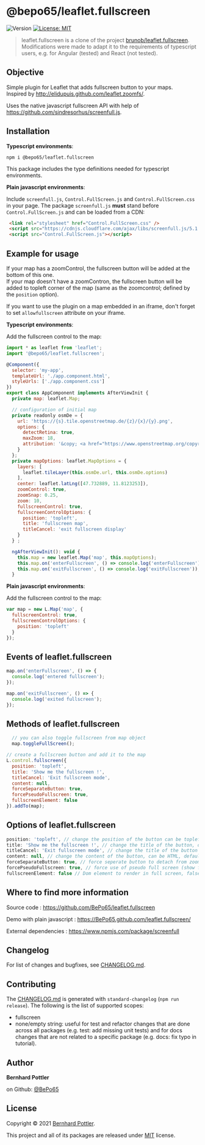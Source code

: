 # @bepo65/leaflet.fullscreen
![Version](https://img.shields.io/badge/version-2.0.1-blue.svg?cacheSeconds=2592000)
[![License: MIT](https://img.shields.io/badge/License-MIT-yellow.svg)](https://github.com/kefranabg/readme-md-generator/blob/master/LICENSE)

> leaflet.fullscreen is a clone of the project [brunob/leaflet.fullscreen](https://github.com/brunob/leaflet.fullscreen). Modifications were made to adapt it to the requirements of typescript users, e.g. for Angular (tested) and React (not tested).

## Objective
Simple plugin for Leaflet that adds fullscreen button to your maps.  
Inspired by http://elidupuis.github.com/leaflet.zoomfs/.

Uses the native javascript fullscreen API with help of https://github.com/sindresorhus/screenfull.js.

## Installation

__Typescript environments__:

```
npm i @bepo65/leaflet.fullscreen
```
This package includes the type definitions needed for typescript environments.


__Plain javascript environments__:

Include `screenfull.js`, `Control.FullScreen.js` and `Control.FullScreen.css` in your page. The package `screenfull.js` **must** stand before `Control.FullScreen.js` and can be loaded from a CDN:

``` html
 <link rel="stylesheet" href="Control.FullScreen.css" />
 <script src="https://cdnjs.cloudflare.com/ajax/libs/screenfull.js/5.1.0/screenfull.min.js"></script>
 <script src="Control.FullScreen.js"></script>
```

## Example for usage

If your map has a zoomControl, the fullscreen button will be added at the bottom of this one.  
If your map doesn't have a zoomContron, the fullscreen button will be added to topleft corner of the map (same as the zoomcontrol; defined by the `position` option).

If you want to use the plugin on a map embedded in an iframe, don't forget to set `allowfullscreen` attribute on your iframe.


__Typescript environments__:

Add the fullscreen control to the map:

``` js
import * as leaflet from 'leaflet';
import '@bepo65/leaflet.fullscreen';

@Component({
  selector: 'my-app',
  templateUrl: './app.component.html',
  styleUrls: ['./app.component.css']
})
export class AppComponent implements AfterViewInit {
  private map: leaflet.Map;

  // configuration of initial map
  private readonly osmDe = {
    url: 'https://{s}.tile.openstreetmap.de/{z}/{x}/{y}.png',
    options: {
      detectRetina: true,
      maxZoom: 18,
      attribution: '&copy; <a href="https://www.openstreetmap.org/copyright">OpenStreetMap</a> contributors'
    }
  };
  private mapOptions: leaflet.MapOptions = {
    layers: [
      leaflet.tileLayer(this.osmDe.url, this.osmDe.options)
    ],
    center: leaflet.latLng([47.732889, 11.8123253]),
    zoomControl: true,
    zoomSnap: 0.25,
    zoom: 10,
    fullscreenControl: true,
    fullscreenControlOptions: {
      position: 'topleft',
      title: 'fullscreen map',
      titleCancel: 'exit fullscreen display'
    }
  } ;

  ngAfterViewInit(): void {
    this.map = new leaflet.Map('map', this.mapOptions);
    this.map.on('enterFullscreen', () => console.log('enterFullscreen'));
    this.map.on('exitFullscreen', () => console.log('exitFullscreen'));
  }

```

__Plain javascript environments__:

Add the fullscreen control to the map:

``` js
var map = new L.Map('map', {
  fullscreenControl: true,
  fullscreenControlOptions: {
    position: 'topleft'
  }
});
```

## Events of leaflet.fullscreen

``` js
map.on('enterFullscreen', () => {
  console.log('entered fullscreen');
});

map.on('exitFullscreen', () => {
  console.log('exited fullscreen');
});
```

## Methods of leaflet.fullscreen

``` js
  // you can also toggle fullscreen from map object
  map.toggleFullScreen();

// create a fullscreen button and add it to the map
L.control.fullscreen({
  position: 'topleft',
  title: 'Show me the fullscreen !',
  titleCancel: 'Exit fullscreen mode',
  content: null,
  forceSeparateButton: true,
  forcePseudoFullscreen: true,
  fullscreenElement: false
}).addTo(map);
```

## Options of leaflet.fullscreen

``` js
position: 'topleft', // change the position of the button can be topleft, topright, bottomright or bottomleft, defaut topleft
title: 'Show me the fullscreen !', // change the title of the button, default Full Screen
titleCancel: 'Exit fullscreen mode', // change the title of the button when fullscreen is on, default Exit Full Screen
content: null, // change the content of the button, can be HTML, default null
forceSeparateButton: true, // force seperate button to detach from zoom buttons, default false
forcePseudoFullscreen: true, // force use of pseudo full screen (show fullscreen in element and not in whole browser window) even if full screen API is available, default false
fullscreenElement: false // Dom element to render in full screen, false by default, fallback to map._container
```

## Where to find more information
Source code : https://github.com/BePo65/leaflet.fullscreen

Demo with plain javascript : https://BePo65.github.com/leaflet.fullscreen/

External dependencies : https://www.npmjs.com/package/screenfull

## Changelog
For list of changes and bugfixes, see [CHANGELOG.md](CHANGELOG.md).

## Contributing
The [CHANGELOG.md](CHANGELOG.md) is generated with `standard-changelog` (`npm run release`).
The following is the list of supported scopes:
* fullscreen
* none/empty string: useful for test and refactor changes that are done across all packages (e.g. test: add missing unit tests) and for docs changes that are not related to a specific package (e.g. docs: fix typo in tutorial).

## Author

**Bernhard Pottler**

  on Github: [@BePo65](https://github.com/BePo65)


## License

Copyright © 2021 [Bernhard Pottler](https://github.com/BePo65).

This project and all of its packages are released under [MIT](https://github.com/BePo65/leaflet.fullscreen/blob/master/LICENSE) license.

